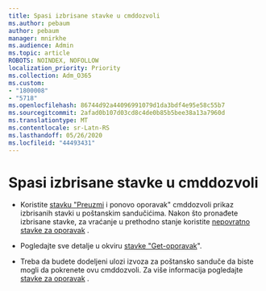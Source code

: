 ```yaml
---
title: Spasi izbrisane stavke u cmddozvoli
ms.author: pebaum
author: pebaum
manager: mnirkhe
ms.audience: Admin
ms.topic: article
ROBOTS: NOINDEX, NOFOLLOW
localization_priority: Priority
ms.collection: Adm_O365
ms.custom:
- "1800008"
- "5718"
ms.openlocfilehash: 86744d92a44096991079d1da3bdf4e95e58c55b7
ms.sourcegitcommit: 2afad0b107d03cd8c4de0b85b5bee38a13a7960d
ms.translationtype: MT
ms.contentlocale: sr-Latn-RS
ms.lasthandoff: 05/26/2020
ms.locfileid: "44493431"
---
```

# <a name="recover-deleted-items-with-cmdlet"></a>Spasi izbrisane stavke u cmddozvoli

- Koristite [stavku "Preuzmi](https://docs.microsoft.com/powershell/module/exchange/get-recoverableitems?view=exchange-ps) i ponovo oporavak" cmddozvoli prikaz izbrisanih stavki u poštanskim sandučićima. Nakon što pronađete izbrisane stavke, za vraćanje u prethodno stanje koristite [nepovratno stavke za oporavak](https://docs.microsoft.com/powershell/module/exchange/Restore-RecoverableItems?view=exchange-ps) .

- Pogledajte sve detalje u okviru [stavke "Get-oporavak](https://docs.microsoft.com/powershell/module/exchange/get-recoverableitems?view=exchange-ps)".

- Treba da budete dodeljeni ulozi izvoza za poštansko sanduče da biste mogli da pokrenete ovu cmddozvoli. Za više informacija pogledajte [stavke za oporavak](https://docs.microsoft.com/powershell/module/exchange/get-recoverableitems?view=exchange-ps) .
